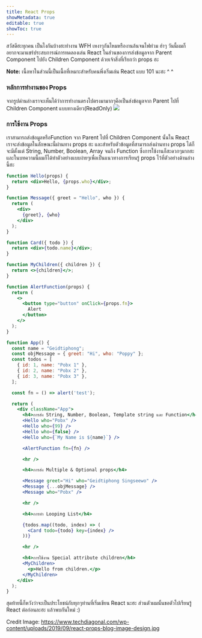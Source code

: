 ```yaml
---
title: React Props
showMetadata: true
editable: true
showToc: true
---
```


สวัสดีฮะทุกคน เป็นไงกันบ้างฮะทำงาน WFH เหงาๆกันไหมหรืองานล้นจนไฟท่วม ฮ่าๆ วันนี้ผมก็อยากจะมาแชร์ประสบการณ์การทดลองเล่น React ในส่วนของการส่งข้อมูลจาก Parent Component ไปยัง Children Component
ด้วยเจ้าสิ่งที่เรียกว่า props ฮะ

**Note:** เนื้อหาในส่วนนี้เป็นเนื้อที่เหมาะสำหรับคนพึ่งเริ่มเล่น React แบบ 101 นะฮะ ^ ^

### หลักการทำงานของ Props
จากรูปด่านล่างเราจะเห็นได้ว่าการทำงานตรงไปตรงมามากๆคือเป็นส่งข้อมูลจาก Parent ไปที่ Children Component แบบทางเดียว(ReadOnly)
![](https://www.techdiagonal.com/wp-content/uploads/2019/09/react-props-blog-image-design.jpg)

### การใช้งาน Props
เราสามารถส่งข้อมูลหรือFunction จาก Parent ไปที่ Children Component นั้นใน React เราจะส่งข้อมูลในลักษณะนี้ผ่านทาง props ฮะ
และสำหรับตัวข้อมูลที่สามารถส่งผ่านทาง props ได้ก็จะมีตั้งแต่ String, Number, Boolean, Array จนถึง Function ซึ่งการใช้งานก็สะดวกๆมากฮะ 
และในบทความนี้ผมก็ได้ทำตัวอย่างแบบง่ายๆเพื่อเป็นแนวทางการเรียนรู้ props ไว้ที่ตัวอย่างด้านล่างนี้ฮะ
```jsx
function Hello(props) {
  return <div>Hello, {props.who}</div>;
}

function Message({ greet = "Hello", who }) {
  return (
    <div>
      {greet}, {who}
    </div>
  );
}

function Card({ todo }) {
  return <div>{todo.name}</div>;
}

function MyChildren({ children }) {
  return <>{children}</>;
}

function AlertFunction(props) {
  return (
    <>
      <button type="button" onClick={props.fn}>
        Alert
      </button>
    </>
  );
}

function App() {
  const name = "Geidtiphong";
  const objMessage = { greet: "Hi", who: "Poppy" };
  const todos = [
    { id: 1, name: "Pobx 1" },
    { id: 2, name: "Pobx 2" },
    { id: 3, name: "Pobx 3" },
  ];

  const fn = () => alert('test');

  return (
    <div className="App">
      <h4>การส่ง String, Number, Boolean, Template string และ Function</h4>
      <Hello who="Pobx" />
      <Hello who={99} />
      <Hello who={false} />
      <Hello who={`My Name is ${name}`} />

      <AlertFunction fn={fn} />

      <hr />

      <h4>การส่ง Multiple & Optional props</h4>

      <Message greet="Hi" who="Geidtiphong Singseewo" />
      <Message {...objMessage} />
      <Message who="Pobx" />

      <hr />

      <h4>การทำ Looping List</h4>

      {todos.map((todo, index) => (
        <Card todo={todo} key={index} />
      ))}

      <hr />

      <h4>การใช้งาน Special attribute children</h4>
      <MyChildren>
        <p>Hello from children.</p>
      </MyChildren>
    </div>
  );
}
```

สุดท้ายนี้ก็หวังว่าจะเป็นประโยชน์กับทุกๆท่านที่เริ่มเขียน React นะฮะ ส่วนตัวผมนั้นขอตัวไปเรียนรู้ React ต่อก่อนละฮะ แล้วพบกันใหม่ :)

Credit Image: https://www.techdiagonal.com/wp-content/uploads/2019/09/react-props-blog-image-design.jpg